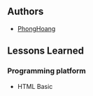 
## Authors

- [PhongHoang](https://github.com/phonghoanguit87)


## Lessons Learned
### Programming platform
- HTML Basic

